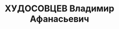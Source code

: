 ---
title: ХУДОСОВЦЕВ Владимир Афанасьевич
description: "Род. в 1901, Рославль, русский, обр.: среднее, член ВКП(б). Проживал:\
  \ Москва, ул. Свердлова, д. 2/4, кв. 7. Старший инспектор в летном отделе Гл. управления\
  \ ГВФ при СНК СССР \"Аэрофлот\". \n  Арестован 16.08.1937. Обв. в шпионаже и террористической\
  \ деятельности. Приговор: ВК ВС СССР, 04.11.1937 – ВМН. Расстрелян 04.11.1937, г.Москва.\
  \ \n  Реабилитирован ВК ВС СССР 25.02.1956"
---